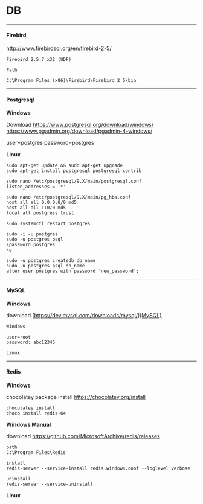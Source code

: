 # DB

---

#### Firebird

http://www.firebirdsql.org/en/firebird-2-5/

```text
Firebird 2.5.7 x32 (UDF)

Path

C:\Program Files (x86)\Firebird\Firebird_2_5\bin
```

---

#### Postgresql

**Windows**

Download
https://www.postgresql.org/download/windows/
https://www.pgadmin.org/download/pgadmin-4-windows/

user=postgres
password=postgres

**Linux**

```text
sudo apt-get update && sudo apt-get upgrade
sudo apt-get install postgresql postgresql-contrib

sudo nano /etc/postgresql/9.X/main/postgresql.conf
listen_addresses = '*'

sudo nano /etc/postgresql/9.X/main/pg_hba.conf
host all all 0.0.0.0/0 md5
host all all ::0/0 md5
local all postgress trust

sudo systemctl restart postgres

sudo -i -u postgres
sudo -u postgres psql
\password postgres
\q

sudo -u postgres createdb db_name
sudo -u postgres psql db_name
alter user postgres with password 'new_password';
```

---

#### MySQL

**Windows**

download
[https://dev.mysql.com/downloads/mysql/](MySQL)


```text
Windows

user=root
password: abc12345

Linux

```

---

#### Redis

**Windows**

chocolatey package install
https://chocolatey.org/install

```text
chocolatey install
choco install redis-64
```

**Windows Manual**

download
https://github.com/MicrosoftArchive/redis/releases

```text
path
C:\Program Files\Redis

install
redis-server --service-install redis.windows.conf --loglevel verbose

uninstall
redis-server --service-uninstall
```

**Linux**
